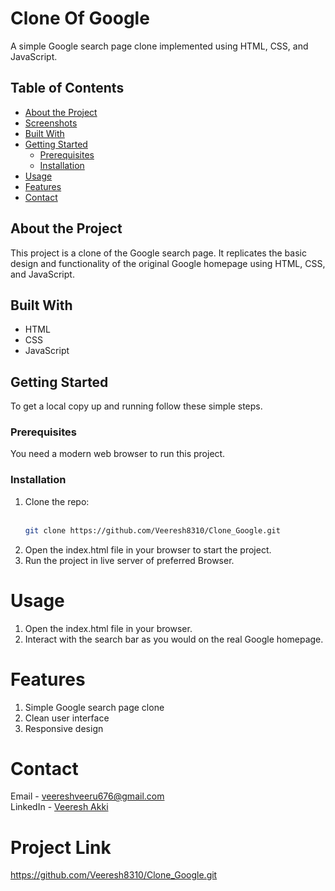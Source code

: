 # Clone Of Google

A simple Google search page clone implemented using HTML, CSS, and JavaScript.

## Table of Contents

- [About the Project](#about-the-project)
- [Screenshots](#screenshots)
- [Built With](#built-with)
- [Getting Started](#getting-started)
  - [Prerequisites](#prerequisites)
  - [Installation](#installation)
- [Usage](#usage)
- [Features](#features)
- [Contact](#contact)

## About the Project

This project is a clone of the Google search page. It replicates the basic design and functionality of the original Google homepage using HTML, CSS, and JavaScript.



## Built With

- HTML
- CSS
- JavaScript

## Getting Started

To get a local copy up and running follow these simple steps.

### Prerequisites

You need a modern web browser to run this project.

### Installation

1. Clone the repo:<br><br>
   ```sh
   git clone https://github.com/Veeresh8310/Clone_Google.git
2. Open the index.html file in your browser to start the project.
3. Run the project in live server of preferred Browser.
   
# Usage
1. Open the index.html file in your browser.
2. Interact with the search bar as you would on the real Google homepage.
   
# Features
1. Simple Google search page clone
2. Clean user interface
3. Responsive design

# Contact
Email - veereshveeru676@gmail.com<br>
LinkedIn - [Veeresh Akki](https://www.linkedin.com/in/veeresh-akki-982638249?trk=contact-info)

# Project Link
   https://github.com/Veeresh8310/Clone_Google.git
